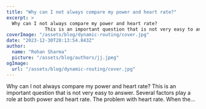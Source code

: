 ```yaml
---
title: "Why can I not always compare my power and heart rate?"
excerpt: >
  Why can I not always compare my power and heart rate?
              This is an important question that is not very easy to answer. Several factors play a role at both power and heart rate. The problem w
coverImage: "/assets/blog/dynamic-routing/cover.jpg"
date: "2023-12-30T20:13:54.843Z"
author:
  name: "Rohan Sharma"
  picture: "/assets/blog/authors/jj.jpeg"
ogImage:
  url: "/assets/blog/dynamic-routing/cover.jpg"
---
```


Why can I not always compare my power and heart rate?
            This is an important question that is not very easy to answer. Several factors play a role at both power and heart rate. The problem with heart rate. When the...